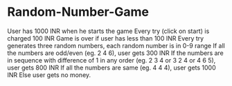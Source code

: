 # Random-Number-Game
User has 1000 INR when he starts the game
Every try (click on start) is charged 100 INR
Game is over if user has less than 100 INR
Every try generates three random numbers, each random number is in 0-9 range
If all the numbers are odd/even (eg. 2 4 6), user gets 300 INR
If the numbers are in sequence with difference of 1 in any order (eg. 2 3 4 or 3 2 4 or 4 6 5), user gets 800 INR
If all the numbers are same (eg. 4 4 4), user gets 1000 INR
Else user gets no money.
